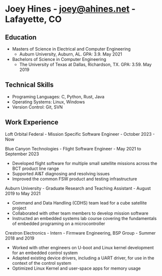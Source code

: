 # Joey Hines - joey@ahines.net - Lafayette, CO

## Education
* Masters of Science in Electrical and Computer Engineering
  * Auburn University, Auburn, AL. GPA: 3.9. May 2021
* Bachelors of Science in Computer Engineering
  * The University of Texas at Dallas, Richardson, TX. GPA: 3.59. May 2019

## Technical Skills
* Programing Languages: C, Python, Rust, Java
* Operating Systems: Linux, Windows
* Version Control: Git, SVN

## Work Experience
Loft Orbital Federal - Mission Specific Software Engineer - October 2023 - Now

Blue Canyon Technologies - Flight Software Engineer - May 2021 to September 2023
* Developed flight software for multiple small satellite missions across the BCT product line range
* Supported AI&T diagnosing and resolving issues
* Improved the common FSW product and testing infrastructure 

Auburn University - Graduate Research and Teaching Assistant - August 2019 to May 2021
* Command and Data Handling (CDHS) team lead for a cube satellite project
* Collaborated with other team members to develop mission software
* Instructed an embedded systems lab course covering the fundamentals of embedded programing on a microcontroller

Crestron Electronics - Intern - Firmware Engineering, BSP Group - Summer 2018 and 2019
* Worked with other engineers on U-boot and Linux kernel development for an embedded control system
* Adapted existing device drivers, including a UART driver, for use in the context of the control system
* Optimized Linux Kernel and user-space apps for memory usage
